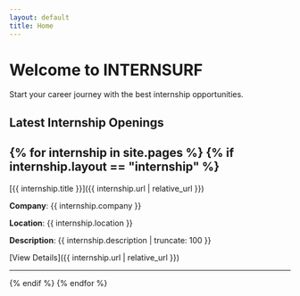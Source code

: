 ```yaml
---
layout: default
title: Home
---
```


# Welcome to INTERNSURF

Start your career journey with the best internship opportunities.

## Latest Internship Openings

{% for internship in site.pages %}
  {% if internship.layout == "internship" %}
  ---
  [{{ internship.title }}]({{ internship.url | relative_url }})

  **Company**: {{ internship.company }}

  **Location**: {{ internship.location }}

  **Description**: {{ internship.description | truncate: 100 }}

  [View Details]({{ internship.url | relative_url }})

  ---
  {% endif %}
{% endfor %}
